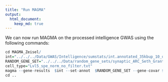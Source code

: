 ```yaml
---
title: "Run MAGMA"
output: 
  html_document:
    keep_md: true
---
```


We can now run MAGMA on the processed intelligence GWAS using the following commands:


```r
cd MAGMA_Zeisel/
int="../../../Data/GWAS/Intelligence/sumstats/int.annotated_35kbup_10_down.genes.raw"
RANDOM_GENE_SET="../../../Data/random_gene_sets/synaptic_ARC_Seth_Grant.t.txt"
cell_type="Lvl5_spe_norm_no_filter.txt"
magma --gene-results  $int --set-annot  $RANDOM_GENE_SET --gene-covar $cell_type filter onesided --out int
cd ..
```
